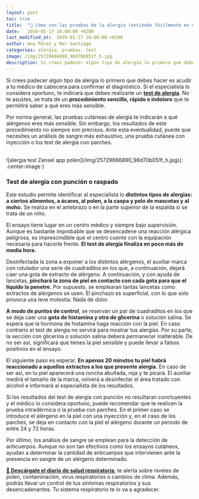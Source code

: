 ```yaml
---
layout: post
toc: true
title:  "🤧 Cómo son las pruebas de la alergia (entiende fácilmente en que consisten)"
date:   2018-05-17 10:00:00 +0200
last_modified_at:  2019-01-27 10:00:00 +0200
author: Ana Pérez y Mar Santiago
categories: alergia, pruebas, test
image: /img/25729666890_98d70b051f_h.jpg
description: Si crees padecer algún tipo de alergia lo primero que debes hacer es acudir a tu médico de cabecera para confirmar el diagnóstico. Si el especialista lo considera oportuno, te indicará que debes,...
---
```


Si crees padecer algún tipo de alergia lo primero que debes hacer es acudir a tu médico de cabecera para confirmar el diagnóstico. Si el especialista lo considera oportuno, te indicará que debes realizarte un **[test de alergia](https://medlineplus.gov/spanish/ency/article/003519.htm)**. No te asustes, se trata de un **procedimiento sencillo, rápido e indoloro** que te permitirá saber a qué eres más sensible.

Por norma general, las pruebas cutáneas de alergia te indicarán a qué alérgenos eres más sensible. Sin embargo, los resultados de este procedimiento no siempre son precisos. Ante esta eventualidad, puede que necesites un análisis de sangre más exhaustivo, una prueba cutánea con inyección o los test de alergia con parches.

<br>
![alergia test Zensei app polen](/img/25729666890_98d70b051f_h.jpg){: .center-image }
<br>

### Test de alergia con punción o raspado

Este estudio permite identificar al especialista lo **distintos tipos de alergias: a ciertos alimentos, a ácaros, al polen, a la caspa y pelo de mascotas y al moho.** Se realiza en el antebrazo o en la parte superior de la espalda si se trata de un niño.

El ensayo tiene lugar en un centro médico y siempre bajo supervisión. Aunque es bastante improbable que se desencadene una reacción alérgica peligrosa, es imprescindible que el centro cuente con la equipación necesaria para hacerle frente. **El test de alergia finaliza en poco más de media hora.**

Desinfectada la zona a exponer a los distintos alérgenos, el auxiliar marca con rotulador una serie de cuadraditos en los que, a continuación, dejará caer una gota de extracto de alérgeno. A continuación, y con ayuda de lancetas, **pinchará la zona de piel en contacto con cada gota para que el líquido la penetre.** Por supuesto, se emplearan tantas lancetas como extractos de alérgenos se usen. El pinchazo es superficial, con lo que solo provoca una leve molestia. Nada de dolor.

**A modo de puntos de control**, se reservan un par de cuadraditos en los que se deja caer una **gota de histamina y otra de glicerina** o solución salina. Se espera que la hormona de histamina haga reacción con la piel. En caso contrario el test de alergia no servirá para mostrar tus alergias. Por su parte, la sección con glicerina o solución salina deberá permanecer inalterable. De no ser así, significará que tienes la piel sensible y puede llevar a falsos positivos en el ensayo.

El siguiente paso es esperar. **En apenas 20 minutos tu piel habrá reaccionado a aquellos extractos a los que presente alergia.** En caso de ser así, en tu piel aparecerá una roncha abultada, roja y te picará. El auxiliar medirá el tamaño de la marca, volverá a desinfectar el área tratado con alcohol e informará al especialista de los resultados.

Si los resultados del test de alergia con punción no resultaran concluyentes y el médico lo considera oportuno, puede recomendar que te realicen la prueba intradérmica o la prueba con parches. En el primer caso se introduce el alérgeno en la piel con una inyección y, en el caso de los parches, se deja en contacto con la piel el alérgeno durante un periodo de entre 24 y 72 horas.

Por último, los análisis de sangre se emplean para la detección de anticuerpos. Aunque no son tan efectivos como los ensayos cutáneos, ayudan a determinar la cantidad de anticuerpos que intervienen ante la presencia en sangre de un alérgeno determinado.

**[📱 Descárgate el diario de salud respiratoria](https://zenseiapp.com)**, te alerta sobre niveles de polen, contaminación, virus respiratorios o cambios de clima. Además, podrás llevar un control de tus síntomas respiratorios y sus desencadenantes. Tu sistema respiratorio te lo va a agradecer.

